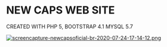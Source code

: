 # NEW CAPS WEB SITE 

  CREATED WITH PHP 5, BOOTSTRAP 4.1 MYSQL 5.7
  
[![screencapture-newcapsoficial-br-2020-07-24-17-14-12.png](https://i.postimg.cc/y6jVFM7X/screencapture-newcapsoficial-br-2020-07-24-17-14-12.png)](https://postimg.cc/JtyV8dDG)
